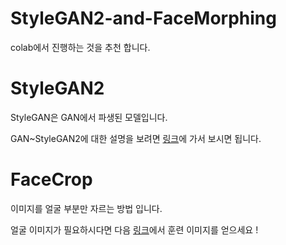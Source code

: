 # StyleGAN2-and-FaceMorphing

colab에서 진행하는 것을 추천 합니다.

# StyleGAN2

StyleGAN은 GAN에서 파생된 모델입니다.

GAN~StyleGAN2에 대한 설명을 보려면 [링크](https://www.notion.so/GAN-StyleGAN2-28db3fa1a6dd4ec5b072488beaec9072)에 가서 보시면 됩니다.

# FaceCrop

이미지를 얼굴 부분만 자르는 방법 입니다.

얼굴 이미지가 필요하시다면 다음 [링크](https://www.notion.so/a939b61381c24388a1abb85038805f64)에서 훈련 이미지를 얻으세요 !
